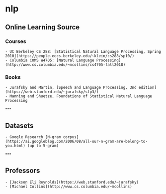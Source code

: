 # nlp

## Online Learning Source
### Courses
	- UC Berkeley CS 288: [Statistical Natural Language Processing, Spring 2010](https://people.eecs.berkeley.edu/~klein/cs288/sp10/)
	- Columbia COMS W4705: [Natural Language Processing](http://www.cs.columbia.edu/~mcollins/cs4705-fall2018)
	
### Books
	- Jurafsky and Martin, [Speech and Language Processing, 3nd edition](https://web.stanford.edu/~jurafsky/slp3/)
	- Manning and Shuetze, Foundations of Statistical Natural Language Processing

"""
## Datasets
	- Google Research [N-gram corpus](https://ai.googleblog.com/2006/08/all-our-n-gram-are-belong-to-you.html) (up to 5-gram)
	
"""
## Professors
	- [Jackson Eli Reynolds](https://web.stanford.edu/~jurafsky)
	- [Michael Collins](http://www.cs.columbia.edu/~mcollins)
